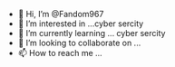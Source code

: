 - 👋 Hi, I’m @Fandom967
- 👀 I’m interested in ...cyber sercity 
- 🌱 I’m currently learning ... cyber sercity 
- 💞️ I’m looking to collaborate on ...
- 📫 How to reach me ...

<!---
Fandom967/Fandom967 is a ✨ special ✨ repository because its `README.md` (this file) appears on your GitHub profile.
You can click the Preview link to take a look at your changes.
--->
